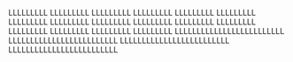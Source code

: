 LLLLLLLLL
LLLLLLLLL
LLLLLLLLL
LLLLLLLLL
LLLLLLLLL
LLLLLLLLL
LLLLLLLLL
LLLLLLLLL
LLLLLLLLL
LLLLLLLLL
LLLLLLLLL
LLLLLLLLL
LLLLLLLLL
LLLLLLLLL
LLLLLLLLL
LLLLLLLLL
LLLLLLLLLLLLLLLLLLLLLLLLL
LLLLLLLLLLLLLLLLLLLLLLLLL
LLLLLLLLLLLLLLLLLLLLLLLLL
LLLLLLLLLLLLLLLLLLLLLLLLL
